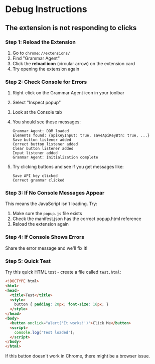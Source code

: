 # Debug Instructions

## The extension is not responding to clicks

### Step 1: Reload the Extension

1. Go to `chrome://extensions/`
2. Find "Grammar Agent"
3. Click the **reload icon** (circular arrow) on the extension card
4. Try opening the extension again

### Step 2: Check Console for Errors

1. Right-click on the Grammar Agent icon in your toolbar
2. Select "Inspect popup"
3. Look at the Console tab
4. You should see these messages:
   ```
   Grammar Agent: DOM loaded
   Elements found: {apiKeyInput: true, saveApiKeyBtn: true, ...}
   Save button listener added
   Correct button listener added
   Clear button listener added
   Input listener added
   Grammar Agent: Initialization complete
   ```

5. Try clicking buttons and see if you get messages like:
   ```
   Save API key clicked
   Correct grammar clicked
   ```

### Step 3: If No Console Messages Appear

This means the JavaScript isn't loading. Try:
1. Make sure the `popup.js` file exists
2. Check the manifest.json has the correct popup.html reference
3. Reload the extension again

### Step 4: If Console Shows Errors

Share the error message and we'll fix it!

### Step 5: Quick Test

Try this quick HTML test - create a file called `test.html`:

```html
<!DOCTYPE html>
<html>
<head>
  <title>Test</title>
  <style>
    button { padding: 20px; font-size: 16px; }
  </style>
</head>
<body>
  <button onclick="alert('It works!')">Click Me</button>
  <script>
    console.log('Test loaded');
  </script>
</body>
</html>
```

If this button doesn't work in Chrome, there might be a browser issue.

